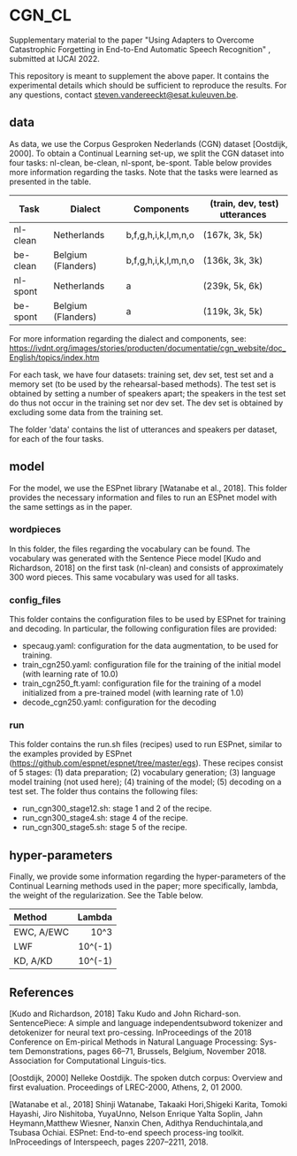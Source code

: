 # CGN_CL
Supplementary material to the paper "Using Adapters to Overcome Catastrophic Forgetting in End-to-End Automatic Speech Recognition" , submitted at IJCAI 2022. 

This repository is meant to supplement the above paper. It contains the experimental details which should be sufficient to reproduce the results. For any questions, contact <steven.vandereeckt@esat.kuleuven.be>.

## data ##
As data, we use the Corpus Gesproken Nederlands (CGN) dataset [Oostdijk, 2000]. To obtain a Continual Learning set-up, we split the CGN dataset into four tasks: nl-clean, be-clean, nl-spont, be-spont. Table below provides more information regarding the tasks. Note that the tasks were learned as presented in the table. 


Task  | Dialect | Components | (train, dev, test) utterances
------------- | ------------- | ------------- | ------------- 
nl-clean | Netherlands | b,f,g,h,i,k,l,m,n,o | (167k, 3k, 5k)
be-clean | Belgium (Flanders) | b,f,g,h,i,k,l,m,n,o | (136k, 3k, 3k)
nl-spont | Netherlands | a | (239k, 5k, 6k) 
be-spont | Belgium (Flanders) | a | (119k, 3k, 5k)


For more information regarding the dialect and components, see: https://ivdnt.org/images/stories/producten/documentatie/cgn_website/doc_English/topics/index.htm 

For each task, we have four datasets: training set, dev set, test set and a memory set (to be used by the rehearsal-based methods). The test set is obtained by setting a number of speakers apart; the speakers in the test set do thus not occur in the training set nor dev set. The dev set is obtained by excluding some data from the training set. 

The folder 'data' contains the list of utterances and speakers per dataset, for each of the four tasks.

## model ## 
For the model, we use the ESPnet library [Watanabe et al., 2018]. This folder provides the necessary information and files to run an ESPnet model with the same settings as in the paper. 

### wordpieces ### 
In this folder, the files regarding the vocabulary can be found. The vocabulary was generated with the Sentence Piece model [Kudo and Richardson, 2018] on the first task (nl-clean) and consists of approximately 300 word pieces. This same vocabulary was used for all tasks.

### config_files ###
This folder contains the configuration files to be used by ESPnet for training and decoding. In particular, the following configuration files are provided:
- specaug.yaml: configuration for the data augmentation, to be used for training.
- train_cgn250.yaml: configuration file for the training of the initial model (with learning rate of 10.0)
- train_cgn250_ft.yaml: configuration file for the training of a model initialized from a pre-trained model (with learning rate of 1.0)
- decode_cgn250.yaml: configuration for the decoding

### run ### 
This folder contains the run.sh files (recipes) used to run ESPnet, similar to the examples provided by ESPnet (https://github.com/espnet/espnet/tree/master/egs). These recipes consist of 5 stages: (1) data preparation; (2) vocabulary generation; (3) language model training (not used here); (4) training of the model; (5) decoding on a test set. The folder thus contains the following files:
- run_cgn300_stage12.sh: stage 1 and 2 of the recipe.
- run_cgn300_stage4.sh: stage 4 of the recipe.
- run_cgn300_stage5.sh: stage 5 of the recipe. 

## hyper-parameters ##
Finally, we provide some information regarding the hyper-parameters of the Continual Learning methods used in the paper; more specifically, lambda, the weight of the regularization. See the Table below.


Method | Lambda
| :--- | ---:
EWC, A/EWC  | 10^3
LWF  | 10^(-1)
KD, A/KD  | 10^(-1)

## References ##
[Kudo and Richardson, 2018] Taku Kudo and John Richard-son.  SentencePiece:  A simple and language independentsubword  tokenizer  and  detokenizer  for  neural  text  pro-cessing.   InProceedings of the 2018 Conference on Em-pirical Methods in Natural Language Processing: Sys-tem Demonstrations,  pages  66–71,  Brussels,  Belgium, November 2018. Association for Computational Linguis-tics.

[Oostdijk, 2000] Nelleke Oostdijk. The spoken dutch corpus: Overview and first evaluation. Proceedings of LREC-2000, Athens, 2, 01 2000.

[Watanabe et al., 2018] Shinji Watanabe, Takaaki Hori,Shigeki  Karita,  Tomoki  Hayashi,  Jiro  Nishitoba,  YuyaUnno,   Nelson  Enrique  Yalta  Soplin,   Jahn  Heymann,Matthew Wiesner, Nanxin Chen, Adithya Renduchintala,and Tsubasa Ochiai.  ESPnet: End-to-end speech process-ing toolkit.   InProceedings of Interspeech,  pages 2207–2211, 2018.

